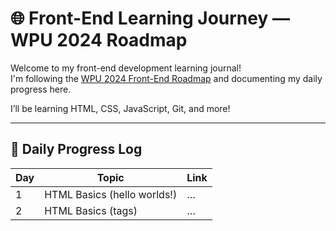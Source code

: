 # 🌐 Front-End Learning Journey — WPU 2024 Roadmap

Welcome to my front-end development learning journal!  
I'm following the [WPU 2024 Front-End Roadmap](https://roadmap.sh/r/jalur-belajar-web-wpu-2024) and documenting my daily progress here.

I’ll be learning HTML, CSS, JavaScript, Git, and more!

---

## 📅 Daily Progress Log

| Day | Topic | Link |
|-----|-------|------|
| 1   | HTML Basics (hello worlds!) | …    |
| 2   | HTML Basics (tags) | …    |
